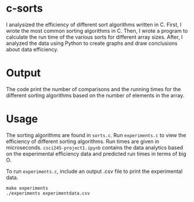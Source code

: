 # c-sorts
I analysized the efficiency of different sort algorithms written in C. First, I wrote the most common sorting algorithms in C. Then, I wrote a program to calculate the run time of the various sorts for different array sizes. After, I analyzed the data using Python to create graphs and draw conclusions about data efficiency.

# Output
The code print the number of comparisons and the running times for the different sorting algorithms based on the number of elements in the array.

# Usage
The sorting algorithms are found in `sorts.c`. Run `experiments.c` to view the efficiency of different sorting algorithms. Run times are given in microseconds. `csci245-project1.ipynb` contains the data analytics based on the experimental efficiency data and predicted run times in terms of big O.

To run `experiments.c`, include an output .csv file to print the experimental data.
```
make experiments
./experiments experimentdata.csv
```
